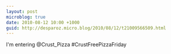 ```yaml
---
layout: post
microblog: true
date: 2010-08-12 10:00 +1000
guid: http://desparoz.micro.blog/2010/08/12/t21009566509.html
---
```

I'm entering @Crust_Pizza #CrustFreePizzaFriday
